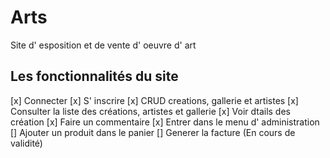 # Arts

Site d' esposition et de vente d' oeuvre d' art

## Les fonctionnalités du site

[x] Connecter
[x] S' inscrire
[x] CRUD creations, gallerie et artistes
[x] Consulter la liste des créations, artistes et gallerie
[x] Voir dtails des création
[x] Faire un commentaire
[x] Entrer dans le menu d' administration
[] Ajouter un produit dans le panier
[] Generer la facture (En cours de validité)
